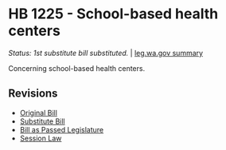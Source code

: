 # HB 1225 - School-based health centers
*Status: 1st substitute bill substituted.* | [leg.wa.gov summary](https://app.leg.wa.gov/billsummary?BillNumber=1225&Year=2021)

Concerning school-based health centers.

## Revisions
* [Original Bill](1/)
* [Substitute Bill](S/)
* [Bill as Passed Legislature](S.PL/)
* [Session Law](S.SL/)